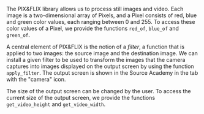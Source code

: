 The PIX&FLIX library allows us to process still images and video.
Each image is a two-dimensional array of Pixels, and a Pixel
consists of red, blue and green color values, each ranging between
0 and 255. To access these color values of a Pixel, we provide the
functions `red_of`, `blue_of` and `green_of`.

A central element of PIX&FLIX is the notion of a *filter*, 
a function that is applied to two images: 
the source image and the destination image. We can install
a given filter to be used to transform
the images that the camera captures into images
displayed on the output screen by using the function `apply_filter`.
The output screen is shown in the Source Academy in the tab with
the "camera" icon.

The size of the output screen can be changed by the user. To access
the current size of the output screen, we provide the functions
`get_video_height` and `get_video_width`.

